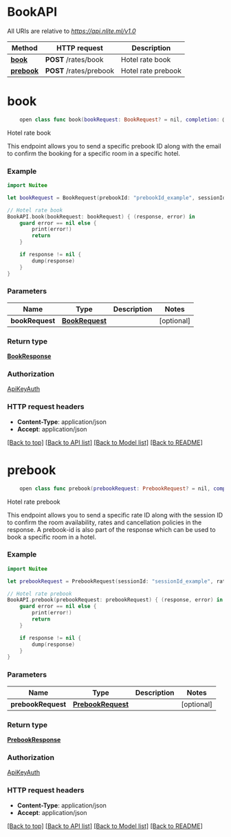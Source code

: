# BookAPI

All URIs are relative to *https://api.nlite.ml/v1.0*

Method | HTTP request | Description
------------- | ------------- | -------------
[**book**](BookAPI.md#book) | **POST** /rates/book | Hotel rate book
[**prebook**](BookAPI.md#prebook) | **POST** /rates/prebook | Hotel rate prebook


# **book**
```swift
    open class func book(bookRequest: BookRequest? = nil, completion: @escaping (_ data: BookResponse?, _ error: Error?) -> Void)
```

Hotel rate book

This endpoint allows you to send a specific prebook ID along with the email to confirm the booking for a specific room in a specific hotel.

### Example
```swift
import Nuitee

let bookRequest = BookRequest(prebookId: "prebookId_example", sessionId: "sessionId_example", guestInfo: BookRequestGuestInfo(guestFirstName: "guestFirstName_example", guestLastName: "guestLastName_example", guestEmail: "guestEmail_example"), rateId: "rateId_example") // BookRequest |  (optional)

// Hotel rate book
BookAPI.book(bookRequest: bookRequest) { (response, error) in
    guard error == nil else {
        print(error!)
        return
    }

    if response != nil {
        dump(response)
    }
}
```

### Parameters

Name | Type | Description  | Notes
------------- | ------------- | ------------- | -------------
 **bookRequest** | [**BookRequest**](BookRequest.md) |  | [optional] 

### Return type

[**BookResponse**](BookResponse.md)

### Authorization

[ApiKeyAuth](../README.md#ApiKeyAuth)

### HTTP request headers

 - **Content-Type**: application/json
 - **Accept**: application/json

[[Back to top]](#) [[Back to API list]](../README.md#api-endpoints) [[Back to Model list]](../README.md#models) [[Back to README]](../README.md)

# **prebook**
```swift
    open class func prebook(prebookRequest: PrebookRequest? = nil, completion: @escaping (_ data: PrebookResponse?, _ error: Error?) -> Void)
```

Hotel rate prebook

This endpoint allows you to send a specific rate ID along with the session ID to confirm the room availability, rates and cancellation policies in the response. A prebook-id is also part of the response which can be used to book a specific room in a hotel. 

### Example
```swift
import Nuitee

let prebookRequest = PrebookRequest(sessionId: "sessionId_example", rateId: "rateId_example") // PrebookRequest |  (optional)

// Hotel rate prebook
BookAPI.prebook(prebookRequest: prebookRequest) { (response, error) in
    guard error == nil else {
        print(error!)
        return
    }

    if response != nil {
        dump(response)
    }
}
```

### Parameters

Name | Type | Description  | Notes
------------- | ------------- | ------------- | -------------
 **prebookRequest** | [**PrebookRequest**](PrebookRequest.md) |  | [optional] 

### Return type

[**PrebookResponse**](PrebookResponse.md)

### Authorization

[ApiKeyAuth](../README.md#ApiKeyAuth)

### HTTP request headers

 - **Content-Type**: application/json
 - **Accept**: application/json

[[Back to top]](#) [[Back to API list]](../README.md#api-endpoints) [[Back to Model list]](../README.md#models) [[Back to README]](../README.md)


